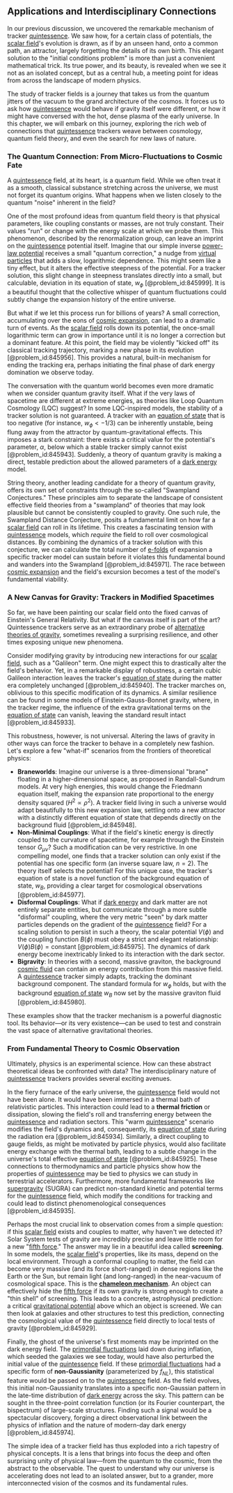 ## Applications and Interdisciplinary Connections

In our previous discussion, we uncovered the remarkable mechanism of tracker [quintessence](@article_id:160100). We saw how, for a certain class of potentials, the [scalar field](@article_id:153816)'s evolution is drawn, as if by an unseen hand, onto a common path, an attractor, largely forgetting the details of its own birth. This elegant solution to the "initial conditions problem" is more than just a convenient mathematical trick. Its true power, and its beauty, is revealed when we see it not as an isolated concept, but as a central hub, a meeting point for ideas from across the landscape of modern physics.

The study of tracker fields is a journey that takes us from the quantum jitters of the vacuum to the grand architecture of the cosmos. It forces us to ask how [quintessence](@article_id:160100) would behave if gravity itself were different, or how it might have conversed with the hot, dense plasma of the early universe. In this chapter, we will embark on this journey, exploring the rich web of connections that [quintessence](@article_id:160100) trackers weave between cosmology, quantum field theory, and even the search for new laws of nature.

### The Quantum Connection: From Micro-Fluctuations to Cosmic Fate

A [quintessence](@article_id:160100) field, at its heart, is a quantum field. While we often treat it as a smooth, classical substance stretching across the universe, we must not forget its quantum origins. What happens when we listen closely to the quantum "noise" inherent in the field?

One of the most profound ideas from quantum field theory is that physical parameters, like coupling constants or masses, are not truly constant. Their values "run" or change with the energy scale at which we probe them. This phenomenon, described by the renormalization group, can leave an imprint on the [quintessence](@article_id:160100) potential itself. Imagine that our simple inverse [power-law potential](@article_id:148759) receives a small "quantum correction," a nudge from [virtual particles](@article_id:147465) that adds a slow, logarithmic dependence. This might seem like a tiny effect, but it alters the effective steepness of the potential. For a tracker solution, this slight change in steepness translates directly into a small, but calculable, deviation in its equation of state, $w_\phi$ [@problem_id:845999]. It is a beautiful thought that the collective whisper of quantum fluctuations could subtly change the expansion history of the entire universe.

But what if we let this process run for billions of years? A small correction, accumulating over the eons of [cosmic expansion](@article_id:160508), can lead to a dramatic turn of events. As the [scalar field](@article_id:153816) rolls down its potential, the once-small logarithmic term can grow in importance until it is no longer a correction but a dominant feature. At this point, the field may be violently "kicked off" its classical tracking trajectory, marking a new phase in its evolution [@problem_id:845956]. This provides a natural, built-in mechanism for ending the tracking era, perhaps initiating the final phase of dark energy domination we observe today.

The conversation with the quantum world becomes even more dramatic when we consider quantum gravity itself. What if the very laws of spacetime are different at extreme energies, as theories like Loop Quantum Cosmology (LQC) suggest? In some LQC-inspired models, the stability of a tracker solution is not guaranteed. A tracker with an [equation of state](@article_id:141181) that is too negative (for instance, $w_\phi < -1/3$) can be inherently unstable, being flung away from the attractor by quantum-gravitational effects. This imposes a stark constraint: there exists a critical value for the potential's parameter, $\alpha$, below which a stable tracker simply cannot exist [@problem_id:845943]. Suddenly, a theory of quantum gravity is making a direct, testable prediction about the allowed parameters of a [dark energy](@article_id:160629) model.

String theory, another leading candidate for a theory of quantum gravity, offers its own set of constraints through the so-called "Swampland Conjectures." These principles aim to separate the landscape of consistent effective field theories from a "swampland" of theories that may look plausible but cannot be consistently coupled to gravity. One such rule, the Swampland Distance Conjecture, posits a fundamental limit on how far a [scalar field](@article_id:153816) can roll in its lifetime. This creates a fascinating tension with [quintessence](@article_id:160100) models, which *require* the field to roll over cosmological distances. By combining the dynamics of a tracker solution with this conjecture, we can calculate the total number of [e-folds](@article_id:157982) of expansion a specific tracker model can sustain before it violates this fundamental bound and wanders into the Swampland [@problem_id:845971]. The race between [cosmic expansion](@article_id:160508) and the field's excursion becomes a test of the model's fundamental viability.

### A New Canvas for Gravity: Trackers in Modified Spacetimes

So far, we have been painting our scalar field onto the fixed canvas of Einstein's General Relativity. But what if the canvas itself is part of the art? Quintessence trackers serve as an extraordinary probe of [alternative theories of gravity](@article_id:158174), sometimes revealing a surprising resilience, and other times exposing unique new phenomena.

Consider modifying gravity by introducing new interactions for our [scalar field](@article_id:153816), such as a "Galileon" term. One might expect this to drastically alter the field's behavior. Yet, in a remarkable display of robustness, a certain cubic Galileon interaction leaves the tracker's [equation of state](@article_id:141181) during the matter era completely unchanged [@problem_id:845940]. The tracker marches on, oblivious to this specific modification of its dynamics. A similar resilience can be found in some models of Einstein-Gauss-Bonnet gravity, where, in the tracker regime, the influence of the extra gravitational terms on the [equation of state](@article_id:141181) can vanish, leaving the standard result intact [@problem_id:845933].

This robustness, however, is not universal. Altering the laws of gravity in other ways can force the tracker to behave in a completely new fashion. Let's explore a few "what-if" scenarios from the frontiers of theoretical physics:
*   **Braneworlds**: Imagine our universe is a three-dimensional "brane" floating in a higher-dimensional space, as proposed in Randall-Sundrum models. At very high energies, this would change the Friedmann equation itself, making the expansion rate proportional to the energy density squared ($H^2 \propto \rho^2$). A tracker field living in such a universe would adapt beautifully to this new expansion law, settling onto a new attractor with a distinctly different equation of state that depends directly on the background fluid [@problem_id:845948].
*   **Non-Minimal Couplings**: What if the field's kinetic energy is directly coupled to the curvature of spacetime, for example through the Einstein tensor $G_{\mu\nu}$? Such a modification can be very restrictive. In one compelling model, one finds that a tracker solution can only exist if the potential has one specific form (an inverse square law, $n=2$). The theory itself selects the potential! For this unique case, the tracker's equation of state is a novel function of the background equation of state, $w_B$, providing a clear target for cosmological observations [@problem_id:845977].
*   **Disformal Couplings**: What if [dark energy](@article_id:160629) and dark matter are not entirely separate entities, but communicate through a more subtle "disformal" coupling, where the very metric "seen" by dark matter particles depends on the gradient of the [quintessence](@article_id:160100) field? For a scaling solution to persist in such a theory, the scalar potential $V(\phi)$ and the coupling function $B(\phi)$ must obey a strict and elegant relationship: $V(\phi)B(\phi) = \text{constant}$ [@problem_id:845975]. The dynamics of dark energy become inextricably linked to its interaction with the dark sector.
*   **Bigravity**: In theories with a second, massive graviton, the background [cosmic fluid](@article_id:160951) can contain an energy contribution from this massive field. A [quintessence](@article_id:160100) tracker simply adapts, tracking the dominant background component. The standard formula for $w_\phi$ holds, but with the background [equation of state](@article_id:141181) $w_B$ now set by the massive graviton fluid [@problem_id:845980].

These examples show that the tracker mechanism is a powerful diagnostic tool. Its behavior—or its very existence—can be used to test and constrain the vast space of alternative gravitational theories.

### From Fundamental Theory to Cosmic Observation

Ultimately, physics is an experimental science. How can these abstract theoretical ideas be confronted with data? The interdisciplinary nature of [quintessence](@article_id:160100) trackers provides several exciting avenues.

In the fiery furnace of the early universe, the [quintessence](@article_id:160100) field would not have been alone. It would have been immersed in a thermal bath of relativistic particles. This interaction could lead to a **thermal friction** or dissipation, slowing the field's roll and transferring energy between the [quintessence](@article_id:160100) and radiation sectors. This "warm [quintessence](@article_id:160100)" scenario modifies the field's dynamics and, consequently, its [equation of state](@article_id:141181) during the radiation era [@problem_id:845934]. Similarly, a direct coupling to gauge fields, as might be motivated by particle physics, would also facilitate energy exchange with the thermal bath, leading to a subtle change in the universe's total effective [equation of state](@article_id:141181) [@problem_id:845925]. These connections to thermodynamics and particle physics show how the properties of [quintessence](@article_id:160100) may be tied to physics we can study in terrestrial accelerators. Furthermore, more fundamental frameworks like [supergravity](@article_id:148195) (SUGRA) can predict non-standard kinetic and potential terms for the [quintessence](@article_id:160100) field, which modify the conditions for tracking and could lead to distinct phenomenological consequences [@problem_id:845935].

Perhaps the most crucial link to observation comes from a simple question: if this [scalar field](@article_id:153816) exists and couples to matter, why haven't we detected it? Solar System tests of gravity are incredibly precise and leave little room for a new "[fifth force](@article_id:157032)." The answer may lie in a beautiful idea called **screening**. In some models, the [scalar field](@article_id:153816)'s properties, like its mass, depend on the local environment. Through a conformal coupling to matter, the field can become very massive (and its force short-ranged) in dense regions like the Earth or the Sun, but remain light (and long-ranged) in the near-vacuum of cosmological space. This is the **[chameleon mechanism](@article_id:160480)**. An object can effectively hide the [fifth force](@article_id:157032) if its own gravity is strong enough to create a "thin shell" of screening. This leads to a concrete, astrophysical prediction: a critical [gravitational potential](@article_id:159884) above which an object is screened. We can then look at galaxies and other structures to test this prediction, connecting the cosmological value of the [quintessence](@article_id:160100) field directly to local tests of gravity [@problem_id:845929].

Finally, the ghost of the universe's first moments may be imprinted on the dark energy field. The [primordial fluctuations](@article_id:157972) laid down during inflation, which seeded the galaxies we see today, would have also perturbed the initial value of the [quintessence](@article_id:160100) field. If these [primordial fluctuations](@article_id:157972) had a specific form of **non-Gaussianity** (parameterized by $f_{NL}$), this statistical feature would be passed on to the [quintessence](@article_id:160100) field. As the field evolves, this initial non-Gaussianity translates into a specific non-Gaussian pattern in the late-time distribution of [dark energy](@article_id:160629) across the sky. This pattern can be sought in the three-point correlation function (or its Fourier counterpart, the bispectrum) of large-scale structures. Finding such a signal would be a spectacular discovery, forging a direct observational link between the physics of inflation and the nature of modern-day dark energy [@problem_id:845974].

The simple idea of a tracker field has thus exploded into a rich tapestry of physical concepts. It is a lens that brings into focus the deep and often surprising unity of physical law—from the quantum to the cosmic, from the abstract to the observable. The quest to understand why our universe is accelerating does not lead to an isolated answer, but to a grander, more interconnected vision of the cosmos and its fundamental rules.